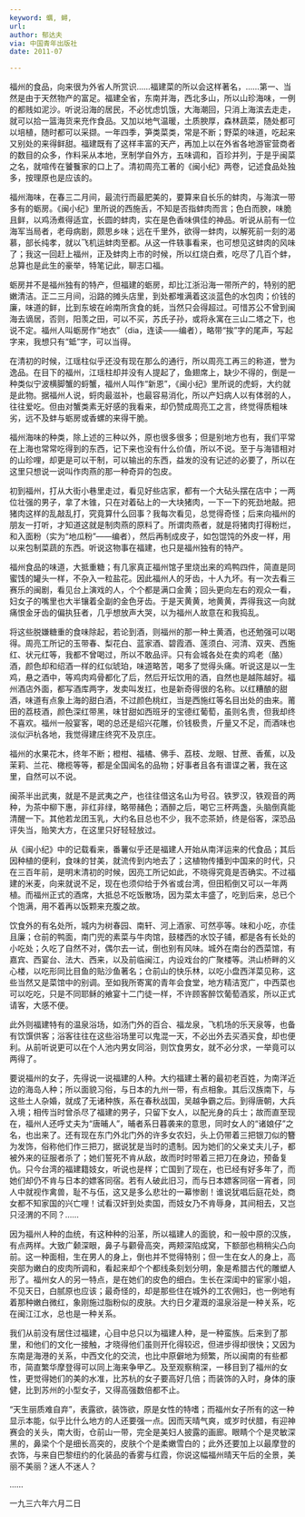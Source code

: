 ```yaml
---
keyword: 蠣, 蟳, 
url: 
author: 郁达夫
via: 中国青年出版社
date: 2011-07

---
```


福州的食品，向来很为外省人所赏识……福建菜的所以会这样著名，……第一、当然是由于天然物产的富足。福建全省，东南并海，西北多山，所以山珍海味，一例的都贱如泥沙。听说沿海的居民，不必忧虑饥饿，大海潮回，只消上海滨去走走，就可以拾一篮海货来充作食品。又加以地气温暖，土质腴厚，森林蔬菜，随处都可以培植，随时都可以采撷。一年四季，笋类菜类，常是不断；野菜的味道，吃起来又别处的来得鲜甜。福建既有了这样丰富的天产，再加上以在外省各地游宦营商者的数目的众多，作料采从本地，烹制学自外方，五味调和，百珍并列，于是乎闽菜之名，就喧传在饕餮家的口上了。清初周亮工著的《闽小纪》两卷，记述食品处独多，按理原也是应该的。

福州海味，在春三二月间，最流行而最肥美的，要算来自长乐的蚌肉，与海滨一带多有的蛎房。《闽小纪》里所说的西施舌，不知是否指蚌肉而言；色白而腴，味脆且鲜，以鸡汤煮得适宜，长圆的蚌肉，实在是色香味俱佳的神品。听说从前有一位海军当局者，老母病剧，颇思乡味；远在千里外，欲得一蚌肉，以解死前一刻的渴慕，部长纯孝，就以飞机运蚌肉至都。从这一件轶事看来，也可想见这蚌肉的风味了；我这一回赶上福州，正及蚌肉上市的时候，所以红烧白煮，吃尽了几百个蚌，总算也是此生的豪举，特笔记此，聊志口福。

蛎房并不是福州独有的特产，但福建的蛎房，却比江浙沿海一带所产的，特别的肥嫩清洁。正二三月间，沿路的摊头店里，到处都堆满着这淡蓝色的水包肉；价钱的廉，味道的鲜，比到东坡在岭南所贪食的蚝，当然只会得超过。可惜苏公不曾到闽海去谪居，否则，阳羡之田，可以不买，苏氏子孙，或将永寓在三山二塔之下，也说不定。福州人叫蛎房作“地衣”（dia，连读——编者），略带“挨”字的尾声，写起字来，我想只有“蚳”字，可以当得。

在清初的时候，江瑶柱似乎还没有现在那么的通行，所以周亮工再三的称道，誉为逸品。在目下的福州，江瑶柱却并没有人提起了，鱼翅席上，缺少不得的，倒是一种类似宁波横脚蟹的蛶蟹，福州人叫作“新恩”，《闽小纪》里所说的虎蛶，大约就是此物。据福州人说，蛶肉最滋补，也最容易消化，所以产妇病人以有体弱的人，往往爱吃。但由对蟹类素无好感的我看来，却仍赞成周亮工之言，终觉得质粗味劣，远不及蚌与蛎房或香螺的来得干脆。

福州海味的种类，除上述的三种以外，原也很多很多；但是别地方也有，我们平常在上海也常常吃得到的东西，记下来也没有什么价值，所以不说。至于与海错相对的山珍哩，却更是可以干制，可以输出的东西，益发的没有记述的必要了，所以在这里只想说一说叫作肉燕的那一种奇异的包皮。

初到福州，打从大街小巷里走过，看见好些店家，都有一个大砧头摆在店中；一两位壮强的男子，拿了木锥，只在对着砧上的一大块猪肉，一下一下的死劲地敲。把猪肉这样的乱敲乱打，究竟算什么回事？我每次看见，总觉得奇怪；后来向福州的朋友一打听，才知道这就是制肉燕的原料了。所谓肉燕者，就是将猪肉打得粉烂，和入面粉（实为“地瓜粉”——编者），然后再制成皮子，如包馄饨的外皮一样，用以来包制菜蔬的东西。听说这物事在福建，也只是福州独有的特产。

福州食品的味道，大抵重糖；有几家真正福州馆子里烧出来的鸡鸭四件，简直是同蜜饯的罐头一样，不杂入一粒盐花。因此福州人的牙齿，十人九坏。有一次去看三赛乐的闽剧，看见台上演戏的人，个个都是满口金黄；回头更向左右的观众一看，妇女子的嘴里也大半镶着全副的金色牙齿。于是天黄黄，地黄黄，弄得我这一向就痛恨金牙齿的偏执狂者，几乎想放声大哭，以为福州人故意在和我捣乱。

将这些脱嫌糖重的食味除起，若论到酒，则福州的那一种土黄酒，也还勉强可以喝得。周亮工所记的玉带春、梨花白、蓝家酒、碧霞酒、莲须白、河清、双夹、西施红、状元红等，我都不曾喝过，所以不敢品评。只有会城各处在卖的鸡老（酪）酒，颜色却和绍酒一样的红似琥珀，味道略苦，喝多了觉得头痛。听说这是以一生鸡，悬之酒中，等鸡肉鸡骨都化了后，然后开坛饮用的酒，自然也是越陈越好。福州酒店外面，都写酒库两字，发卖叫发扛，也是新奇得很的名称。以红糟酿的甜酒，味道有点象上海的甜白酒，不过颜色桃红，当是西施红等名目出处的由来。莆田的荔枝酒，颜色深红带黑，味甘甜如西班牙的宝德红葡萄，虽则名贵，但我却终不喜欢。福州一般宴客，喝的总还是绍兴花雕，价钱极贵，斤量又不足，而酒味也淡似沪杭各地，我觉得建庄终究不及京庄。

福州的水果花木，终年不断；橙柑、福橘、佛手、荔枝、龙眼、甘蔗、香蕉，以及茉莉、兰花、橄榄等等，都是全国闻名的品物；好事者且各有谱谍之著，我在这里，自然可以不说。

闽茶半出武夷，就是不是武夷之产，也往往借这名山为号召。铁罗汉，铁观音的两种，为茶中柳下惠，非红非绿，略带赭色；酒醉之后，喝它三杯两盏，头脑倒真能清醒一下。其他若龙团玉乳，大约名目总也不少，我不恋茶娇，终是俗客，深恐品评失当，贻笑大方，在这里只好轻轻放过。

从《闽小纪》中的记载看来，番薯似乎还是福建人开始从南洋运来的代食品；其后因种植的便利，食味的甘美，就流传到内地去了；这植物传播到中国来的时代，只在三百年前，是明末清初的时候，因亮工所记如此，不晓得究竟是否确实。不过福建的米麦，向来就说不足，现在也须仰给于外省或台湾，但田稻倒又可以一年两植。而福州正式的酒席，大抵总不吃饭散场，因为菜太丰盛了，吃到后来，总已个个饱满，用不着再以饭颗来充腹之故。

饮食外的有名处所，城内为树春园、南轩、河上酒家、可然亭等。味和小吃，亦佳且廉；仓前的鸭面，南门兜的素菜与牛肉馆，鼓楼西的水饺子铺，都是各有长处的小吃处；久吃了自然不对，偶尔去一试，倒也别有风味。城外在南台的西菜馆，有嘉宾、西宴台、法大、西来，以及前临闽江，内设戏台的广聚楼等。洪山桥畔的义心楼，以吃形同比目鱼的贴沙鱼著名；仓前山的快乐林，以吃小盘西洋菜见称，这些当然又是菜馆中的别调。至如我所寄寓的青年会食堂，地方精洁宽广，中西菜也可以吃吃，只是不同耶稣的飨宴十二门徒一样，不许顾客醉饮葡萄酒浆，所以正式请客，大感不便。

此外则福建特有的温泉浴场，如汤门外的百合、福龙泉，飞机场的乐天泉等，也备有饮馔供客；浴客往往在这些浴场里可以鬼混一天，不必出外去买酒买食，却也便利。从前听说更可以在个人池内男女同浴，则饮食男女，就不必分求，一举竟可以两得了。

要说福州的女子，先得说一说福建的人种。大约福建土著的最初老百姓，为南洋近边的海岛人种；所以面貌习俗，与日本的九州一带，有点相象。其后汉族南下，与这些土人杂婚，就成了无诸种族，系在春秋战国，吴越争霸之后。到得唐朝，大兵入境；相传当时曾杀尽了福建的男子，只留下女人，以配光身的兵士；故而直至现在，福州人还呼丈夫为“唐晡人”，晡者系日暮袭来的意思，同时女人的“诸娘仔”之名，也出来了。还有现在东门外北门外的许多女农妇，头上仍带着三把银刀似的簪为发饰，俗称他们作三把刀，据说犹是当时的遗制。因为她们的父亲丈夫儿子，都被外来的征服者杀了；她们誓死不肯从敌，故而时时带着三把刀在身边，预备复仇。只今台湾的福建籍妓女，听说也是样；亡国到了现在，也已经有好多年了，而她们却仍不肯与日本的嫖客同宿。若有人破此旧习，而与日本嫖客同宿一宵者，同人中就视作禽兽，耻不与伍，这又是多么悲壮的一幕惨剧！谁说犹唱后庭花处，商女都不知家国的兴亡哩！试看汉奸到处卖国，而妓女乃不肯辱身，其间相去，又岂只泾渭的不同？……

因为福州人种的血统，有这种种的沿革，所以福建人的面貌，和一般中原的汉族，有点两样。大致广颡深眼，鼻子与颧骨高突，两颊深陷成窝，下额部也稍稍尖凸向前。这一种面相，生在男人的身上，倒也并不觉得特别；但一生在女人的身上，高突部为嫩白的皮肉所调和，看起来却个个都线条刻划分明，象是希腊古代的雕塑人形了。福州女人的另一特点，是在她们的皮色的细白。生长在深闺中的宦家小姐，不见天日，白腻原也应该；最奇怪的，却是那些住在城外的工农佣妇，也一例地有着那种嫩白微红，象刚施过脂粉似的皮肤。大约日夕灌溉的温泉浴是一种关系，吃在闽江江水，总也是一种关系。

我们从前没有居住过福建，心目中总只以为福建人种，是一种蛮族。后来到了那里，和他们的文化一接触，才晓得他们虽则开化得较迟，但进步得却很快；又因为东南是海港的关系，中西文化的交流，也比中原僻地为频繁，所以闽南的有些都市，简直繁华摩登得可以同上海来争甲乙。及至观察稍深，一移目到了福州的女性，更觉得她们的美的水准，比苏杭的女子要高好几倍；而装饰的入时，身体的康健，比到苏州的小型女子，又得高强数倍都不止。

“天生丽质难自弃”，表露欲，装饰欲，原是女性的特嗜；而福州女子所有的这一种显示本能，似乎比什么地方的人还要强一点。因而天晴气爽，或岁时伏腊，有迎神赛会的关头，南大街，仓前山一带，完全是美妇人披露的画廊。眼睛个个是灵敏深黑的，鼻梁个个是细长高突的，皮肤个个是柔嫩雪白的；此外还要加上以最摩登的衣饰，与来自巴黎纽约的化装品的香雾与红霞，你说这幅福州晴天午后的全景，美丽不美丽？迷人不迷人？

……

一九三六年六月二日
